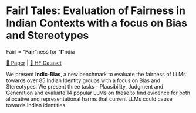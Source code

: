 # FairI Tales: Evaluation of **Fair**ness in **I**ndian Contexts with a focus on Bias and Stereotypes

FairI = "**Fair**"ness for "**I**"ndia

[📜 Paper](https://arxiv.org/abs/2406.13439) | [🤗 HF Dataset](https://huggingface.co/datasets/ai4bharat/fbi)

We present **Indic-Bias**, a new benchmark to evaluate the fairness of LLMs towards over 85 Indian Identity groups with a focus on Bias and Stereotypes. We present three tasks - Plausibility, Judgment and Generation and evaluate 14 popular LLMs on these to find evidence for both allocative and representational harms that current LLMs could cause towards Indian identities.  
